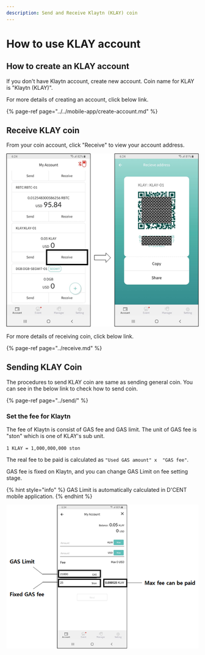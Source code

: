 ```yaml
---
description: Send and Receive Klaytn (KLAY) coin
---
```


# How to use KLAY account

## How to create an KLAY account

If you don't have Klaytn account, create new account. Coin name for KLAY is "Klaytn \(KLAY\)".

For more details of creating an account, click below link.

{% page-ref page="../../mobile-app/create-account.md" %}

## Receive KLAY coin

From your coin account, click "Receive" to view your account address.

![](../../.gitbook/assets/image%20%28110%29.png)

For more details of receiving coin, click below link.

{% page-ref page="../receive.md" %}

## Sending KLAY Coin

The procedures to send KLAY coin are same as sending general coin. You can see in the below link to check how to send coin.

{% page-ref page="../send/" %}

### Set the fee for Klaytn

The fee of Klaytn is consist of GAS fee and GAS limit. The unit of GAS fee is "ston" which is one of KLAY's sub unit.

`1 KLAY = 1,000,000,000 ston`

The real fee to be paid is calculated as `"Used GAS amount" x  "GAS fee"`.

GAS fee is fixed on Klaytn, and you can change GAS Limit on fee setting stage.

{% hint style="info" %}
GAS Limit is automatically calculated in D'CENT mobile application.
{% endhint %}

![](../../.gitbook/assets/image%20%2833%29.png)

